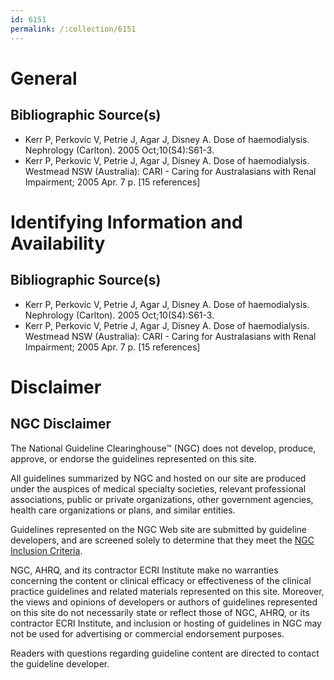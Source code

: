 ```yaml
---
id: 6151
permalink: /:collection/6151
---
```


# General

## Bibliographic Source(s)

- Kerr P, Perkovic V, Petrie J, Agar J, Disney A. Dose of haemodialysis. Nephrology (Carlton). 2005 Oct;10(S4):S61-3.
- Kerr P, Perkovic V, Petrie J, Agar J, Disney A. Dose of haemodialysis. Westmead NSW (Australia): CARI - Caring for Australasians with Renal Impairment; 2005 Apr. 7 p. [15 references]

# Identifying Information and Availability

## Bibliographic Source(s)

- Kerr P, Perkovic V, Petrie J, Agar J, Disney A. Dose of haemodialysis. Nephrology (Carlton). 2005 Oct;10(S4):S61-3.
- Kerr P, Perkovic V, Petrie J, Agar J, Disney A. Dose of haemodialysis. Westmead NSW (Australia): CARI - Caring for Australasians with Renal Impairment; 2005 Apr. 7 p. [15 references]

# Disclaimer

## NGC Disclaimer

The National Guideline Clearinghouse™ (NGC) does not develop, produce, approve, or endorse the guidelines represented on this site.

All guidelines summarized by NGC and hosted on our site are produced under the auspices of medical specialty societies, relevant professional associations, public or private organizations, other government agencies, health care organizations or plans, and similar entities.

Guidelines represented on the NGC Web site are submitted by guideline developers, and are screened solely to determine that they meet the [NGC Inclusion Criteria](/help-and-about/summaries/inclusion-criteria).

NGC, AHRQ, and its contractor ECRI Institute make no warranties concerning the content or clinical efficacy or effectiveness of the clinical practice guidelines and related materials represented on this site. Moreover, the views and opinions of developers or authors of guidelines represented on this site do not necessarily state or reflect those of NGC, AHRQ, or its contractor ECRI Institute, and inclusion or hosting of guidelines in NGC may not be used for advertising or commercial endorsement purposes.

Readers with questions regarding guideline content are directed to contact the guideline developer.

